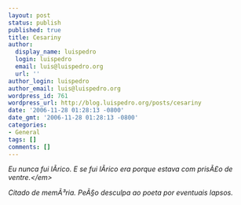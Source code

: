 ```yaml
---
layout: post
status: publish
published: true
title: Cesariny
author:
  display_name: luispedro
  login: luispedro
  email: luis@luispedro.org
  url: ''
author_login: luispedro
author_email: luis@luispedro.org
wordpress_id: 761
wordpress_url: http://blog.luispedro.org/posts/cesariny
date: '2006-11-28 01:28:13 -0800'
date_gmt: '2006-11-28 01:28:13 -0800'
categories:
- General
tags: []
comments: []
---
```

<p><em>Eu nunca fui l&Atilde;&shy;rico. E se fui l&Atilde;&shy;rico era porque estava com pris&Atilde;&pound;o de ventre.<&#47;em></p>
<p>Citado de mem&Atilde;&sup3;ria. Pe&Atilde;&sect;o desculpa ao poeta por eventuais lapsos.</p>
